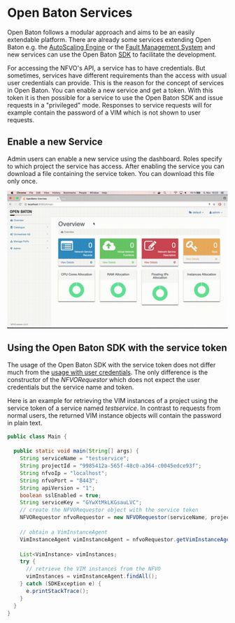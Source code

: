 # Open Baton Services

Open Baton follows a modular approach and aims to be an easily extendable platform. There are already some services extending Open Baton e.g. the [AutoScaling Engine][ase] or the [Fault Management System][fms] and new services can use the Open Baton [SDK][sdk] to facilitate the development.

For accessing the NFVO's API, a service has to have credentials. But sometimes, services have different requirements than the access with usual user credentials can provide. This is the reason for the concept of services in Open Baton. You can enable a new service and get a token. With this token it is then possible for a service to use the Open Baton SDK and issue requests in a "privileged" mode. Responses to service requests will for example contain the password of a VIM which is not shown to user requests.

## Enable a new Service
Admin users can enable a new service using the dashboard.
Roles specify to which project the service has access.
After enabling the service you can download a file containing the service token.
You can download this file only once.

![Enable new service][service-gif]


## Using the Open Baton SDK with the service token
The usage of the Open Baton SDK with the service token does not differ much from the [usage with user credentials][sdk].
The only difference is the constructor of the *NFVORequestor* which does not expect the user credentials but the service name and token.

Here is an example for retrieving the VIM instances of a project using the service token of a service named *testservice*.
In contrast to requests from normal users, the returned VIM instance objects will contain the password in plain text.



```java
public class Main {

  public static void main(String[] args) {
    String serviceName = "testservice";
    String projectId = "9985412a-565f-48c0-a364-c0045edce93f";
    String nfvoIp = "localhost";
    String nfvoPort = "8443";
    String apiVersion = "1";
    boolean sslEnabled = true;
    String serviceKey = "GYwXtMkLKGsauLVC";
    // create the NFVORequestor object with the service token
    NFVORequestor nfvoRequestor = new NFVORequestor(serviceName, projectId, nfvoIp, nfvoPort, apiVersion, sslEnabled, serviceKey);

    // obtain a VimInstanceAgent
    VimInstanceAgent vimInstanceAgent = nfvoRequestor.getVimInstanceAgent();

    List<VimInstance> vimInstances;
    try {
      // retrieve the VIM instances from the NFVO
      vimInstances = vimInstanceAgent.findAll();
    } catch (SDKException e) {
      e.printStackTrace();
    }
  }
}
```


<!---
References
-->

[ase]:autoscaling
[fms]:fault-management
[sdk]:nfvo-sdk
[service-gif]:images/service.gif
[sdk]:nfvo-sdk

<!---
Script for open external links in a new tab
-->
<script type="text/javascript" charset="utf-8">
      // Creating custom :external selector
      $.expr[':'].external = function(obj){
          return !obj.href.match(/^mailto\:/)
                  && (obj.hostname != location.hostname);
      };
      $(function(){
        $('a:external').addClass('external');
        $(".external").attr('target','_blank');
      })
</script>
